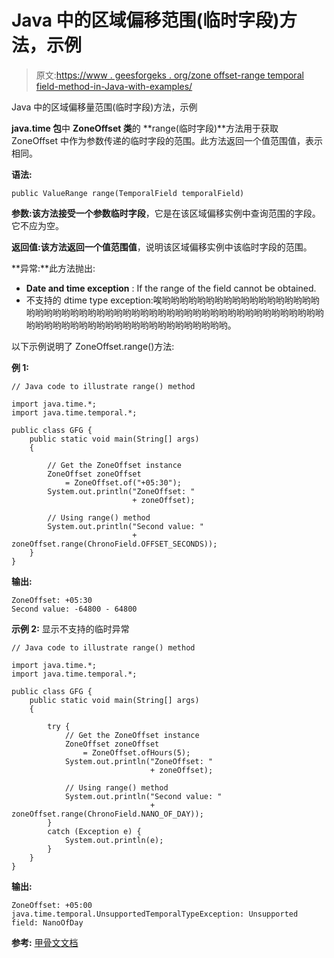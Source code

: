 # Java 中的区域偏移范围(临时字段)方法，示例

> 原文:[https://www . geesforgeks . org/zone offset-range temporal field-method-in-Java-with-examples/](https://www.geeksforgeeks.org/zoneoffset-rangetemporalfield-method-in-java-with-examples/)

Java 中的区域偏移量范围(临时字段)方法，示例

**java.time 包**中 **ZoneOffset 类**的 **range(临时字段)**方法用于获取 ZoneOffset 中作为参数传递的临时字段的范围。此方法返回一个值范围值，表示相同。

**语法:**

```
public ValueRange range(TemporalField temporalField)

```

**参数:**该方法接受一个参数**临时字段**，它是在该区域偏移实例中查询范围的字段。它不应为空。

**返回值:**该方法返回一个**值范围值**，说明该区域偏移实例中该临时字段的范围。

**异常:**此方法抛出:

*   **Date and time exception** : If the range of the field cannot be obtained.
*   不支持的 dtime type exception:唉哟哟哟哟哟哟哟哟哟哟哟哟哟哟哟哟哟哟哟哟哟哟哟哟哟哟哟哟哟哟哟哟哟哟哟哟哟哟哟哟哟哟哟哟哟哟哟哟哟哟哟哟哟哟哟哟哟哟哟哟哟哟哟哟哟哟哟哟哟哟哟哟哟哟哟。

以下示例说明了 ZoneOffset.range()方法:

**例 1:**

```
// Java code to illustrate range() method

import java.time.*;
import java.time.temporal.*;

public class GFG {
    public static void main(String[] args)
    {

        // Get the ZoneOffset instance
        ZoneOffset zoneOffset
            = ZoneOffset.of("+05:30");
        System.out.println("ZoneOffset: "
                           + zoneOffset);

        // Using range() method
        System.out.println("Second value: "
                           + zoneOffset.range(ChronoField.OFFSET_SECONDS));
    }
}
```

**输出:**

```
ZoneOffset: +05:30
Second value: -64800 - 64800

```

**示例 2:** 显示不支持的临时异常

```
// Java code to illustrate range() method

import java.time.*;
import java.time.temporal.*;

public class GFG {
    public static void main(String[] args)
    {

        try {
            // Get the ZoneOffset instance
            ZoneOffset zoneOffset
                = ZoneOffset.ofHours(5);
            System.out.println("ZoneOffset: "
                               + zoneOffset);

            // Using range() method
            System.out.println("Second value: "
                               + zoneOffset.range(ChronoField.NANO_OF_DAY));
        }
        catch (Exception e) {
            System.out.println(e);
        }
    }
}
```

**输出:**

```
ZoneOffset: +05:00
java.time.temporal.UnsupportedTemporalTypeException: Unsupported field: NanoOfDay

```

**参考:** [甲骨文文档](https://docs.oracle.com/javase/9/docs/api/java/time/ZoneOffset.html#range-java.time.temporal.TemporalField-)